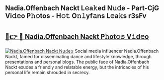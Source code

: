 ## Nadia.Offenbach Nackt L𝚎a𝚔ed N𝚞𝚍e - Part-CjG Vi𝚍𝚎o P𝚑𝚘tos - H𝚘𝚝 O𝚗𝚕yf𝚊ns L𝚎a𝚔s r3sFv

# <h2><a href="http://kff7wzg.oniu.top/?m=Nadia.Offenbach+Nackt">🔗👉 🔴 Nadia.Offenbach Nackt P𝚑ot𝚘𝚜 V𝚒d𝚎o</a></h2>

[![Nadia.Offenbach Nackt Nu𝚍e𝚜](https://i.imgur.com/0qMVB7G.gif)](http://kff7wzg.oniu.top/?m=Nadia.Offenbach+Nackt)
Social media influencer Nadia.Offenbach Nackt, famed for disseminating dance and lifestyle knowledge, through presentations and personal blogs. The public face of Nadia.Offenbach Nackt exudes a friendly and relatable energy, but the intricacies of his personal life remain shrouded in secrecy.  
